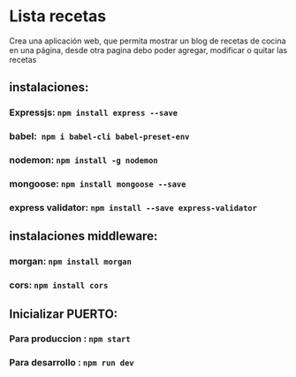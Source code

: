 
# Lista recetas

Crea una aplicación web, que permita mostrar un blog de recetas de cocina en una
página, desde otra pagina debo poder agregar, modificar o quitar las recetas 

## instalaciones: 

### Expressjs: `npm install express --save`
### babel:` npm i babel-cli babel-preset-env`
### nodemon: `npm install -g nodemon`
### mongoose: `npm install mongoose --save`
### express validator: `npm install --save express-validator`

## instalaciones middleware: 

### morgan: `npm install morgan`
### cors: `npm install cors`

## Inicializar PUERTO:

 ### Para produccion : `npm start`
 ### Para desarrollo : `npm run dev`

